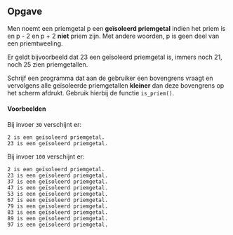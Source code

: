## Opgave

Men noemt een priemgetal p een **geïsoleerd priemgetal** indien het priem is en p - 2 en p + 2 **niet** priem zijn. Met andere woorden, p is geen deel van een priemtweeling.

Er geldt bijvoorbeeld dat 23 een geïsoleerd priemgetal is, immers noch 21, noch 25 zien priemgetallen.

Schrijf een programma dat aan de gebruiker een bovengrens vraagt en vervolgens alle geïsoleerde priemgetallen **kleiner** dan deze bovengrens op het scherm afdrukt. Gebruik hierbij de functie `is_priem()`.

#### Voorbeelden

Bij invoer `30` verschijnt er:
```
2 is een geïsoleerd priemgetal.
23 is een geïsoleerd priemgetal.
```

Bij invoer `100` verschijnt er:
```
2 is een geïsoleerd priemgetal.
23 is een geïsoleerd priemgetal.
37 is een geïsoleerd priemgetal.
47 is een geïsoleerd priemgetal.
53 is een geïsoleerd priemgetal.
67 is een geïsoleerd priemgetal.
79 is een geïsoleerd priemgetal.
83 is een geïsoleerd priemgetal.
89 is een geïsoleerd priemgetal.
97 is een geïsoleerd priemgetal.
```
